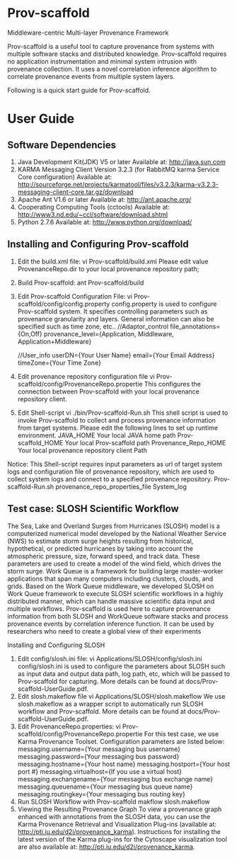 Prov-scaffold
=============

Middleware-centric Multi-layer Provenance Framework

Prov-scaffold is a useful tool to capture provenance from systems with multiple software stacks and distributed knowledge. Prov-scaffold requires no application instrumentation and minimal system intrusion with provenance collection. It uses a novel correlation inference algorithm to correlate provenance events from multiple system layers.

Following is a quick start guide for Prov-scaffold. 

User Guide
=============

Software Dependencies
--------------------------------

1) Java Development Kit(JDK) V5 or laterAvailable at: http://java.sun.com 
2) KARMA Messaging Client Version 3.2.3 (for RabbitMQ karma Service Core configuration)
Available at: http://sourceforge.net/projects/karmatool/files/v3.2.3/karma-v3.2.3-messaging-client-core.tar.gz/download
3) Apache Ant V1.6 or later
Available at: http://ant.apache.org/
4) Cooperating Computing Tools (cctools)
Available at: http://www3.nd.edu/~ccl/software/download.shtml
5) Python 2.7.6
Available at: http://www.python.org/download/

Installing and Configuring Prov-scaffold
----------------------------------------------------

1) Edit the build.xml file:
	vi Prov-scaffold/build.xml
	Please edit value ProvenanceRepo.dir to your local provenance repository path;2) Build Prov-scaffold:	ant Prov-scaffold/build3) Edit Prov-scaffold Configuration File:	vi Prov-scaffold/config/config.propertyconfig.property is used to configure Prov-scaffold system. It specifies controlling parameters such as provenance granularity and layers. General information can also be specified such as time zone, etc..
	//Adaptor_control
	file_annotations={On,Off}
	provenance_level={Application, Middleware, Application+Middleware}

	//User_info
	userDN={Your User Name}
	email={Your Email Address}
	timeZone={Your Time Zone}
4) Edit provenance repository configuration file
	vi Prov-scaffold/config/ProvenanceRepo.propertie
This configures the connection between Prov-scaffold with your local provenance repository client. 5) Edit Shell-script	vi ./bin/Prov-scaffold-Run.shThis shell script is used to invoke Prov-scaffold to collect and process  provenance information from target systems. Please edit the following lines to set up runtime environment.JAVA_HOME Your local JAVA home pathProv-scaffold_HOME Your local Prov-scaffold pathProvenance_Repo_HOME Your local provenance repository client Path

Notice: This Shell-script requires input parameters as url of target system logs and configuration file of provenance repository, which are used to collect system logs and connect to a specified provenance repository.
	Prov-scaffold-Run.sh provenance_repo_properties_file System_log

Test case: SLOSH Scientific Workflow
---------------------------------------------------

The Sea, Lake and Overland Surges from Hurricanes (SLOSH) model is a computerized numerical model developed by the National Weather Service (NWS) to estimate storm surge heights resulting from historical, hypothetical, or predicted hurricanes by taking into account the atmospheric pressure, size, forward speed, and track data. These parameters are used to create a model of the wind field, which drives the storm surge.
Work Queue is a framework for building large master-worker applications that span many computers including clusters, clouds, and grids. Based on the Work Queue middleware, we developed SLOSH on Work Queue framework to execute SLOSH scientific workflows in a highly distributed manner, which can handle massive scientific data input and multiple workflows.
Prov-scaffold is used here to capture provenance information from both SLOSH and WorkQueue software stacks and process provenance events by correlation inference function. It can be used by researchers who need to create a global view of their experiments

Installing and Configuring SLOSH
1) Edit config/slosh.ini file:	vi Applications/SLOSH/config/slosh.iniconfig/slosh.ini is used to configure the parameters about SLOSH  such as input data and output data path, log path, etc, which will be passed to Prov-scaffold for capturing. More details can be found at docs/Prov-scaffold-UserGuide.pdf.
2) Edit slosh.makeflow file
	vi Applications/SLOSH/slosh.makeflow
We use slosh.makeflow as a wrapper script to automatically run SLOSH workflow and Prov-scaffold. More details can be found at docs/Prov-scaffold-UserGuide.pdf.
3) Edit ProvenanceRepo.properties:
	vi Prov-scaffold/config/ProvenanceRepo.propertie
For this test case, we use Karma Provenance Toolset. Configuration parameters are listed below:
	messaging.username={Your messaging bus username}
	messaging.password={Your messaging bus password}
	messaging.hostname={Your host name}
	messaging.hostport={Your host port #}
	messaging.virtualhost={If you use a virtual host}
	messaging.exchangename={Your messaging bus exchange name}
	messaging.queuename={Your messaging bus queue name}
	messaging.routingkey={Your messaging bus routing key}
4) Run SLOSH Workflow with Prov-scaffold 
	makflow slosh.makeflow
5) Viewing the Resulting Provenance Graph
To view a provenance graph enhanced with annotations from the SLOSH data, you can use the Karma Provenance Retrieval and Visualization Plug-ins (available at: http://pti.iu.edu/d2i/provenance_karma). Instructions for installing the latest version of the Karma plug-ins for the Cytoscape visualization tool are also available at: http://pti.iu.edu/d2i/provenance_karma.




